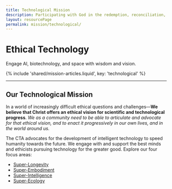 ```yaml
---
title: Technological Mission
description: Participating with God in the redemption, reconciliation, and renewal of the world.
layout: resourcePage
permalink: mission/technological/
---
```


# Ethical Technology

Engage AI, biotechnology, and space with wisdom and vision.

{% include 'shared/mission-articles.liquid', key: 'technological' %}

---

## Our Technological Mission

In a world of increasingly difficult ethical questions and challenges—**We believe that Christ offers an ethical vision for scientific and technological progress**. _We as a community need to be able to articulate and advocate for that ethical vision, and to enact it progressively in our own lives, and in the world around us._

The CTA advocates for the development of intelligent technology to speed humanity towards the future. We engage with and support the best minds and ethicists pursuing technology for the greater good. Explore our four focus areas:

- [Super-Longevity](/mission/technological/super-longevity/)
- [Super-Embodiment](/mission/technological/super-embodiment/)
- [Super-Intelligence](/mission/technological/super-intelligence/)
- [Super-Ecology](/mission/technological/super-ecology/)
